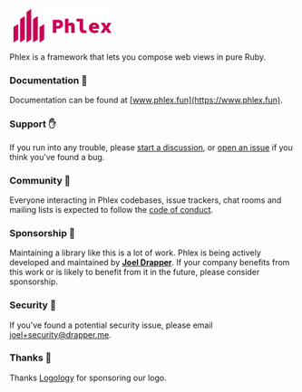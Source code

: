 <a href="https://www.phlex.fun"><img alt="Phlex logo" src="phlex_logo.png" width="180" /></a>

Phlex is a framework that lets you compose web views in pure Ruby.

### Documentation 📗

Documentation can be found at [www.phlex.fun](https://www.phlex.fun).

### Support ✋

If you run into any trouble, please [start a discussion](https://github.com/joeldrapper/phlex/discussions/new), or [open an issue](https://github.com/joeldrapper/phlex/issues/new) if you think you’ve found a bug.

### Community 🙌

Everyone interacting in Phlex codebases, issue trackers, chat rooms and mailing lists is expected to follow the [code of conduct](https://github.com/joeldrapper/phlex/blob/main/CODE_OF_CONDUCT.md).

### Sponsorship 💖

Maintaining a library like this is a lot of work. Phlex is being actively developed and maintained by **[Joel Drapper](https://github.com/sponsors/joeldrapper)**. If your company benefits from this work or is likely to benefit from it in the future, please consider sponsorship.

### Security 👮

If you’ve found a potential security issue, please email [joel+security@drapper.me](mailto:joel+security@drapper.me).

### Thanks 🙏

Thanks [Logology](https://www.logology.co) for sponsoring our logo.
